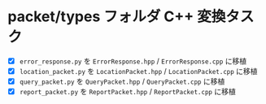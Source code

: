 # packet/types フォルダ C++ 変換タスク

- [x] `error_response.py` を `ErrorResponse.hpp` / `ErrorResponse.cpp` に移植
- [x] `location_packet.py` を `LocationPacket.hpp` / `LocationPacket.cpp` に移植
- [x] `query_packet.py` を `QueryPacket.hpp` / `QueryPacket.cpp` に移植
- [x] `report_packet.py` を `ReportPacket.hpp` / `ReportPacket.cpp` に移植
